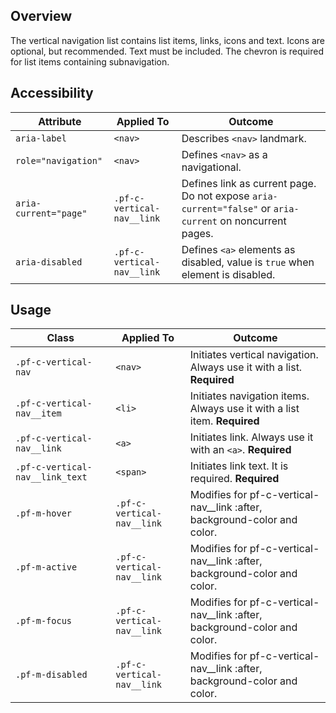 ## Overview

The vertical navigation list contains list items, links, icons and text. Icons are optional, but recommended. Text must be included. The chevron is required for list items containing subnavigation. 

## Accessibility

| Attribute | Applied To | Outcome |
| -- | -- | -- |
| `aria-label` | `<nav>` |  Describes `<nav>` landmark. |
| `role="navigation"` | `<nav>` |  Defines `<nav>` as a navigational. |
| `aria-current="page"` | `.pf-c-vertical-nav__link` |  Defines link as current page. Do not expose `aria-current="false"` or `aria-current` on noncurrent pages. |
| `aria-disabled` | `.pf-c-vertical-nav__link` | Defines `<a>` elements as disabled, value is `true` when element is disabled. |


## Usage

| Class | Applied To | Outcome |
| -- | -- | -- |
| `.pf-c-vertical-nav` | `<nav>` |  Initiates vertical navigation. Always use it with a list. **Required** |
| `.pf-c-vertical-nav__item` | `<li>` |  Initiates navigation items. Always use it with a list item. **Required** |
| `.pf-c-vertical-nav__link` | `<a>` |  Initiates link. Always use it with an `<a>`. **Required** |
| `.pf-c-vertical-nav__link_text` | `<span>` |  Initiates link text. It is required. **Required** |
| `.pf-m-hover` | `.pf-c-vertical-nav__link` |  Modifies for pf-c-vertical-nav__link :after, background-color and color. |
| `.pf-m-active` | `.pf-c-vertical-nav__link` |  Modifies for pf-c-vertical-nav__link :after, background-color and color. |
| `.pf-m-focus` | `.pf-c-vertical-nav__link` |  Modifies for pf-c-vertical-nav__link :after, background-color and color. |
| `.pf-m-disabled` | `.pf-c-vertical-nav__link` |  Modifies for pf-c-vertical-nav__link :after, background-color and color. |
